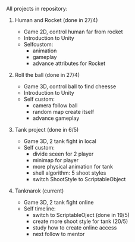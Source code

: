 All projects in repository:

1. Human and Rocket (done in 27/4)
   - Game 2D, control human far from rocket
   - Introduction to Unity
   - Selfcustom: 
     + animation
     + gameplay
     + advance attributes for Rocket

2. Roll the ball (done in 27/4)
   - Game 3D, control ball to find cheesse
   - Introduction to Unity
   - Self custom: 
     + camera follow ball
     + random map create itself
     + advance gameplay

3. Tank project (done in 6/5)
   - Game 3D, 2 tank fight in local
   - Self custom:
     + divide sceen for 2 player
     + minimap for player
     + more physical animation for tank
     + shell algorithm: 5 shoot styles
     + switch ShootStyle to ScriptableObject

4. Tanknarok (current)
   - Game 3D, 2 tank fight online
   - Self timeline:
     + switch to ScriptableOject (done in 19/5)
     + create more shoot style for tank (20/5)
     + study how to create online access
     + next follow to mentor
   
